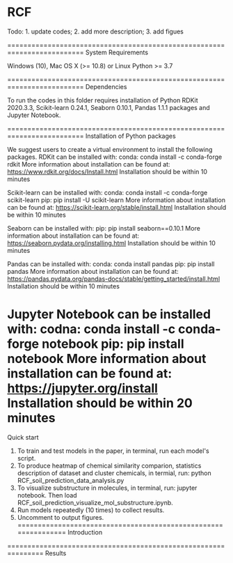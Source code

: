 # RCF

Todo: 1. update codes; 2. add more description; 3. add figues


=========================================================================
System Requirements

Windows (10), Mac OS X (>= 10.8) or Linux
Python >= 3.7

=========================================================================
Dependencies

To run the codes in this folder requires installation of Python RDKit 2020.3.3, Scikit-learn 0.24.1, Seaborn 0.10.1, Pandas 1.1.1 packages and Jupyter Notebook.

=========================================================================
Installation of Python packages

We suggest users to create a virtual environment to install the following packages.
RDKit can be installed with:
conda: conda install -c conda-forge rdkit
More information about installation can be found at: https://www.rdkit.org/docs/Install.html
Installation should be within 10 minutes 

Scikit-learn can be installed with:
conda: conda install -c conda-forge scikit-learn
pip: pip install -U scikit-learn
More information about installation can be found at: https://scikit-learn.org/stable/install.html
Installation should be within 10 minutes

Seaborn can be installed with:
pip: pip install seaborn==0.10.1
More information about installation can be found at: https://seaborn.pydata.org/installing.html
Installation should be within 10 minutes

Pandas can be installed with:
conda: conda install pandas
pip: pip install pandas
More information about installation can be found at: https://pandas.pydata.org/pandas-docs/stable/getting_started/install.html
Installation should be within 10 minutes

Jupyter Notebook can be installed with:
codna: conda install -c conda-forge notebook
pip: pip install notebook
More information about installation can be found at: https://jupyter.org/install
Installation should be within 20 minutes
===============================================================
Quick start

1. To train and test models in the paper, in terminal, run each model's script.
2. To produce heatmap of chemical similarity comparion, statistics description of dataset and cluster chemicals, in termial, run: python RCF_soil_prediction_data_analysis.py
3. To visualize substructure in molecules, in terminal, run: jupyter notebook. Then load RCF_soil_prediction_visualize_mol_substructure.ipynb.
4. Run models repeatedly (10 times) to collect results.
5. Uncomment to output figures.
===============================================================
Introduction

===============================================================
Results
